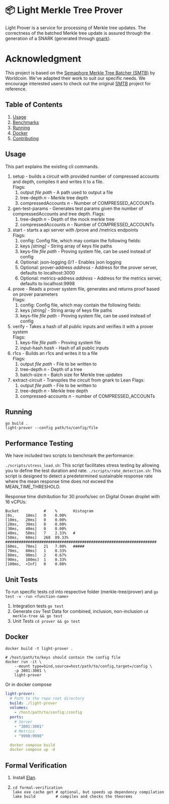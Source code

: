 # 📦 Light Merkle Tree Prover

Light Prover is a service for processing of Merkle tree updates.
The correctness of the batched Merkle tree update is assured through the generation of a SNARK (generated
through [gnark](https://github.com/ConsenSys/gnark)).

# Acknowledgment
This project is based on the [Semaphore Merkle Tree Batcher (SMTB)](https://github.com/worldcoin/semaphore-mtb) by Worldcoin. 
We've adapted their work to suit our specific needs. 
We encourage interested users to check out the original [SMTB](https://github.com/worldcoin/semaphore-mtb) project for reference.

## Table of Contents

1. [Usage](#usage)
2. [Benchmarks](#benchmarks)
3. [Running](#running)
4. [Docker](#docker)
5. [Contributing](#contributing)

## Usage

This part explains the existing cli commands.

1. setup - builds a circuit with provided number of compressed accounts and depth, compiles it and writes it to a file.  
   Flags:  
   1. output *file path* - A path used to output a file  
   2. tree-depth *n* - Merkle tree depth  
   3. compressedAccounts *n* - Number of COMPRESSED_ACCOUNTs
2. gen-test-params - Generates test params given the number of compressedAccounts and tree depth.
   Flags:  
   1. tree-depth *n* - Depth of the mock merkle tree  
   2. compressedAccounts *n* - Number of COMPRESSED_ACCOUNTs
3. start - starts a api server with /prove and /metrics endpoints  
   Flags:
   1. config: Config file, which may contain the following fields:
   1. keys *[string]* - String array of keys file paths  
   2. keys-file *file path* - Proving system file, can be used instead of config       
   3. Optional: json-logging *0/1* - Enables json logging  
   4. Optional: prover-address *address* - Address for the prover server, defaults to localhost:3000
   5. Optional: metrics-address *address* - Address for the metrics server, defaults to localhost:9998
4. prove - Reads a prover system file, generates and returns proof based on prover parameters  
   Flags:  
   1. config: Config file, which may contain the following fields:
   1. keys *[string]* - String array of keys file paths  
   2. keys-file *file path* - Proving system file, can be used instead of config
5. verify - Takes a hash of all public inputs and verifies it with a prover system  
   Flags:  
   1. keys-file *file path* - Proving system file  
   2. input-hash *hash* - Hash of all public inputs
6. r1cs - Builds an r1cs and writes it to a file  
   Flags:  
   1. output *file path* - File to be written to  
   2. tree-depth *n* - Depth of a tree  
   3. batch-size *n* - Batch size for Merkle tree updates
7. extract-circuit - Transpiles the circuit from gnark to Lean
   Flags:  
   1. output *file path* - File to be written to
   2. tree-depth *n* - Merkle tree depth  
   3. compressed-accounts *n* - number of COMPRESSED_ACCOUNTs

## Running

```shell
go build .
light-prover --config path/to/config/file
```

## Performance Testing

We have included two scripts to benchmark the performance:

`./scripts/stress_load.sh`:  This script facilitates stress testing by allowing you to define the test duration and rate.
`./scripts/rate_detection.sh`: This script is designed to detect a predetermined sustainable response rate where the mean response time does not exceed the MEAN_TIME_THRESHOLD.


Response time distribution for 30 proofs/sec on Digital Ocean droplet with 16 vCPUs:
```
Bucket           #    %       Histogram
[0s,     10ms]   0    0.00%   
[10ms,   20ms]   0    0.00%   
[20ms,   30ms]   0    0.00%   
[30ms,   40ms]   0    0.00%   
[40ms,   50ms]   7    2.33%   #
[50ms,   60ms]   268  89.33%  ###################################################################
[60ms,   70ms]   21   7.00%   #####
[70ms,   80ms]   1    0.33%   
[80ms,   90ms]   2    0.67%   
[90ms,   100ms]  1    0.33%   
[100ms,  +Inf]   0    0.00%  
```


## Unit Tests
To run specific tests cd into respective folder (merkle-tree/prover) and `go test -v -run <function-name>`

1. Integration tests
   `go test`
2. Generate csv Test Data for combined, inclusion, non-inclusion
   `cd merkle-tree && go test`
3. Unit Tests
   `cd prover && go test`

## Docker

```shell
docker build -t light-prover .

# /host/path/to/keys should contain the config file
docker run -it \
    --mount type=bind,source=host/path/to/config,target=/config \
    -p 3001:3001 \
    light-prover
```

Or in docker compose

```yaml
light-prover:
  # Path to the repo root directory
  build: ./light-prover
  volumes:
    - /host/path/to/config:/config
  ports:
    # Server
    - "3001:3001"
    # Metrics
    - "9998:9998"

  docker compose build
  docker compose up -d
```

## Formal Verification

1. Install [Elan](https://github.com/leanprover/elan).
2. ```
   cd formal-verification
   lake exe cache get # optional, but speeds up dependency compilation
   lake build         # compiles and checks the theorems
   ```
